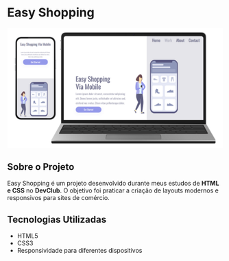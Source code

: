 # Easy Shopping

![Preview](https://github.com/romana-s/easy-shopping/blob/master/img/png.png?raw=true)

## Sobre o Projeto
Easy Shopping é um projeto desenvolvido durante meus estudos de **HTML e CSS** no **DevClub**. O objetivo foi praticar a criação de layouts modernos e responsivos para sites de comércio.

## Tecnologias Utilizadas
- HTML5  
- CSS3  
- Responsividade para diferentes dispositivos  
